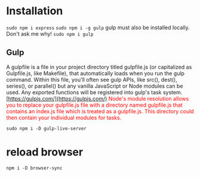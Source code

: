 # Installation

`sudo npm i express`
`sudo npm i -g gulp` 
gulp must also be installed locally. Don't ask me why!
`sudo npm i gulp`

## Gulp

A gulpfile is a file in your project directory titled gulpfile.js (or capitalized as Gulpfile.js, like Makefile), that automatically loads when you run the gulp command. Within this file, you'll often see gulp APIs, like src(), dest(), series(), or parallel() but any vanilla JavaScript or Node modules can be used. Any exported functions will be registered into gulp's task system.
[https://gulpjs.com/](https://gulpjs.com/)
<span style="color: red">
Node's module resolution allows you to replace your gulpfile.js file with a directory named gulpfile.js that contains an index.js file which is treated as a gulpfile.js. This directory could then contain your individual modules for tasks.
</span>


`sudo npm i -D gulp-live-server`

# reload browser
`npm i -D browser-sync`
